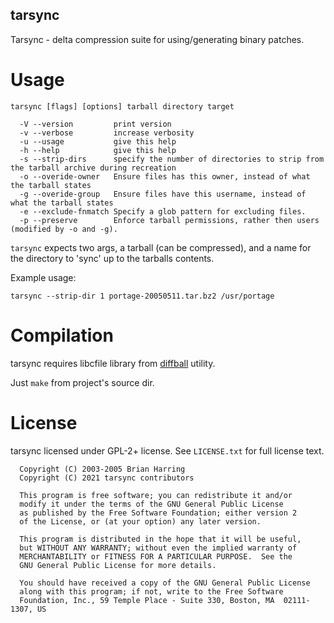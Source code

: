 tarsync
-------

Tarsync - delta compression suite for using/generating binary patches.

Usage
=====

```shell
tarsync [flags] [options] tarball directory target

  -V --version         print version
  -v --verbose         increase verbosity
  -u --usage           give this help
  -h --help            give this help
  -s --strip-dirs      specify the number of directories to strip from the tarball archive during recreation
  -o --overide-owner   Ensure files has this owner, instead of what the tarball states
  -g --overide-group   Ensure files have this username, instead of what the tarball states
  -e --exclude-fnmatch Specify a glob pattern for excluding files.
  -p --preserve        Enforce tarball permissions, rather then users (modified by -o and -g).
```

`tarsync` expects two args, a tarball (can be compressed), and
a name for the directory to 'sync' up to the tarballs contents.

Example usage:

```shell
tarsync --strip-dir 1 portage-20050511.tar.bz2 /usr/portage
```

Compilation
===========

tarsync requires libcfile library from [diffball](https://github.com/zmedico/diffball) utility.

Just `make` from project's source dir.

License
=======

tarsync licensed under GPL-2+ license. See `LICENSE.txt` for full license text.

```
  Copyright (C) 2003-2005 Brian Harring
  Copyright (C) 2021 tarsync contributors

  This program is free software; you can redistribute it and/or
  modify it under the terms of the GNU General Public License
  as published by the Free Software Foundation; either version 2
  of the License, or (at your option) any later version.

  This program is distributed in the hope that it will be useful,
  but WITHOUT ANY WARRANTY; without even the implied warranty of
  MERCHANTABILITY or FITNESS FOR A PARTICULAR PURPOSE.  See the
  GNU General Public License for more details.

  You should have received a copy of the GNU General Public License
  along with this program; if not, write to the Free Software
  Foundation, Inc., 59 Temple Place - Suite 330, Boston, MA  02111-1307, US 

```
